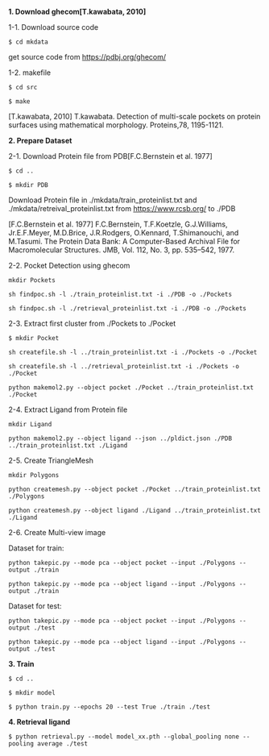 **1. Download ghecom[T.kawabata, 2010]**

1-1. Download source code

`$ cd mkdata`

get source code from <https://pdbj.org/ghecom/>

1-2. makefile

`$ cd src`

`$ make`

[T.kawabata, 2010] T.kawabata. Detection of multi-scale pockets on protein surfaces using mathematical morphology. Proteins,78, 1195-1121.

**2. Prepare Dataset**

2-1. Download Protein file from PDB[F.C.Bernstein et al. 1977]

`$ cd ..`

`$ mkdir PDB`

Download Protein file in ./mkdata/train_proteinlist.txt and ./mkdata/retreival_proteinlist.txt from <https://www.rcsb.org/> to ./PDB

[F.C.Bernstein et al. 1977] F.C.Bernstein, T.F.Koetzle, G.J.Williams, Jr.E.F.Meyer, M.D.Brice, J.R.Rodgers, O.Kennard, T.Shimanouchi, and M.Tasumi. The Protein Data Bank: A Computer-Based Archival File for Macromolecular Structures. JMB, Vol. 112, No. 3, pp. 535–542, 1977.

2-2. Pocket Detection using ghecom

`mkdir Pockets`

`sh findpoc.sh -l ./train_proteinlist.txt -i ./PDB -o ./Pockets`

`sh findpoc.sh -l ./retrieval_proteinlist.txt -i ./PDB -o ./Pockets`

2-3. Extract first cluster from ./Pockets to ./Pocket

`$ mkdir Pocket`

`sh createfile.sh -l ../train_proteinlist.txt -i ./Pockets -o ./Pocket`

`sh createfile.sh -l ../retrieval_proteinlist.txt -i ./Pockets -o ./Pocket`

`python makemol2.py --object pocket ./Pocket ../train_proteinlist.txt ./Pocket`

2-4. Extract Ligand from Protein file

`mkdir Ligand`

`python makemol2.py --object ligand --json ../pldict.json ./PDB ../train_proteinlist.txt ./Ligand`

2-5. Create TriangleMesh

`mkdir Polygons`

`python createmesh.py --object pocket ./Pocket ../train_proteinlist.txt ./Polygons`

`python createmesh.py --object ligand ./Ligand ../train_proteinlist.txt ./Ligand`

2-6. Create Multi-view image

Dataset for train:

`python takepic.py --mode pca --object pocket --input ./Polygons --output ./train`

`python takepic.py --mode pca --object ligand --input ./Polygons --output ./train`

Dataset for test:

`python takepic.py --mode pca --object pocket --input ./Polygons --output ./test`

`python takepic.py --mode pca --object ligand --input ./Polygons --output ./test`

**3. Train**

`$ cd ..`

`$ mkdir model`

`$ python train.py --epochs 20 --test True ./train ./test`

**4. Retrieval ligand**

`$ python retrieval.py --model model_xx.pth --global_pooling none --pooling average ./test`